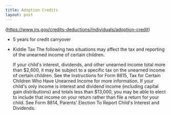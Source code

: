 ```yaml
---
title: Adoption Credits
layout: post
---
```



(https://www.irs.gov/credits-deductions/individuals/adoption-credit)
- 5 years for credit carryover

* Kiddie Tax
The following two situations may affect the tax and reporting of the unearned income of certain children.

    If your child's interest, dividends, and other unearned income total more than $2,600, it may be subject to a specific tax on the unearned income of certain children. See the Instructions for Form 8615, Tax for Certain Children Who Have Unearned Income for more information.
    If your child's only income is interest and dividend income (including capital gain distributions) and totals less than $13,000, you may be able to elect to include that income on your return rather than file a return for your child. See Form 8814, Parents' Election To Report Child's Interest and Dividends.
